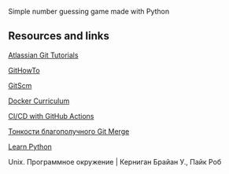 Simple number guessing game made with Python

## Resources and links

[Atlassian Git Tutorials](https://www.atlassian.com/git)

[GitHowTo](githowto.com)

[GitScm](https://git-scm.com/book/en/v2)

[Docker Curriculum](https://docker-curriculum.com)

[CI/CD with GitHub Actions](https://habr.com/ru/post/476368/)

[Тонкости благополучного Git Merge](https://habr.com/ru/post/195674/)

[Learn Python](https://github.com/trekhleb/learn-python)

Unix. Программное окружение | Керниган Брайан У., Пайк Роб